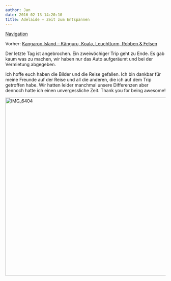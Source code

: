 ```yaml
---
author: Jan
date: 2016-02-13 14:20:10
title: Adelaide – Zeit zum Entspannen
---
```


[Navigation](https://jan-steinke.de/wordpress/de/blog/2013/10/06/der-stuart-highway/)

Vorher: [Kangaroo Island &#8211; Känguru, Koala, Leuchtturm, Robben & Felsen](https://jan-steinke.de/wordpress/de/kangaroo-island-…rm-robben-felsen/)

Der letzte Tag ist angebrochen. Ein zweiwöchiger Trip geht zu Ende. Es gab kaum was zu machen, wir haben nur das Auto aufgeräumt und bei der Vermietung abgegeben.

Ich hoffe euch haben die Bilder und die Reise gefallen. Ich bin dankbar für meine Freunde auf der Reise und all die anderen, die ich auf dem Trip getroffen habe. Wir hatten leider manchmal unsere Differenzen aber dennoch hatte ich einen unvergessliche Zeit. Thank you for being awesome!

<img class="alignright size-large wp-image-1406" src="https://jan-steinke.de/wordpress/wp-content/uploads/2016/02/IMG_640407203633-1024x683.jpg" alt="IMG_6404" width="840" height="560" srcset="https://jan-steinke.de/wordpress/wp-content/uploads/2016/02/IMG_640407203633-1024x683.jpg 1024w, https://jan-steinke.de/wordpress/wp-content/uploads/2016/02/IMG_640407203633-300x200.jpg 300w, https://jan-steinke.de/wordpress/wp-content/uploads/2016/02/IMG_640407203633-768x512.jpg 768w, https://jan-steinke.de/wordpress/wp-content/uploads/2016/02/IMG_640407203633-1200x800.jpg 1200w" sizes="(max-width: 709px) 85vw, (max-width: 909px) 67vw, (max-width: 1362px) 62vw, 840px" />

